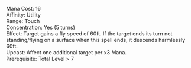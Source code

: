 Mana Cost: 16  
Affinity: Utility  
Range: Touch  
Concentration: Yes (5 turns)  
Effect: Target gains a fly speed of 60ft. If the target ends its turn not standing/flying on a surface when this spell ends, it descends harmlessly 60ft.  
Upcast: Affect one additional target per x3 Mana.  
Prerequisite: Total Level > 7